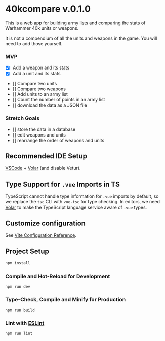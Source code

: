 # 40kcompare v.0.1.0

This is a web app for building army lists and comparing the stats of Warhammer 40k units or weapons.

It is not a compendium of all the units and weapons in the game. You will need to add those yourself.

### MVP

- [x] Add a weapon and its stats
- [x] Add a unit and its stats
- [] Compare two units
- [] Compare two weapons
- [] Add units to an army list
- [] Count the number of points in an army list
- [] download the data as a JSON file

### Stretch Goals

- [] store the data in a database
- [] edit weapons and units
- [] rearrange the order of weapons and units

## Recommended IDE Setup

[VSCode](https://code.visualstudio.com/) + [Volar](https://marketplace.visualstudio.com/items?itemName=Vue.volar) (and disable Vetur).

## Type Support for `.vue` Imports in TS

TypeScript cannot handle type information for `.vue` imports by default, so we replace the `tsc` CLI with `vue-tsc` for type checking. In editors, we need [Volar](https://marketplace.visualstudio.com/items?itemName=Vue.volar) to make the TypeScript language service aware of `.vue` types.

## Customize configuration

See [Vite Configuration Reference](https://vitejs.dev/config/).

## Project Setup

```sh
npm install
```

### Compile and Hot-Reload for Development

```sh
npm run dev
```

### Type-Check, Compile and Minify for Production

```sh
npm run build
```

### Lint with [ESLint](https://eslint.org/)

```sh
npm run lint
```

